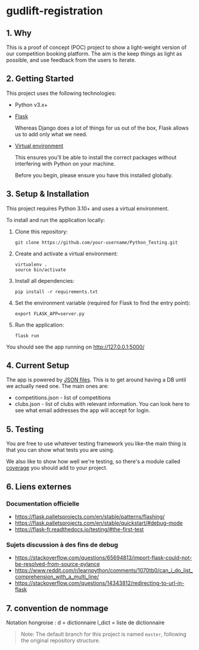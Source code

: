 # gudlift-registration

## 1. Why
This is a proof of concept (POC) project to show a light-weight version of our competition booking platform. The aim is the keep things as light as possible, and use feedback from the users to iterate.


## 2. Getting Started

This project uses the following technologies:

* Python v3.x+

* [Flask](https://flask.palletsprojects.com/en/1.1.x/)

    Whereas Django does a lot of things for us out of the box, Flask allows us to add only what we need. 
    

* [Virtual environment](https://virtualenv.pypa.io/en/stable/installation.html)

    This ensures you'll be able to install the correct packages without interfering with Python on your machine.

    Before you begin, please ensure you have this installed globally. 


## 3. Setup & Installation

This project requires Python 3.10+ and uses a virtual environment.

To install and run the application locally:

1. Clone this repository:
   ```
   git clone https://github.com/your-username/Python_Testing.git
   ```

2. Create and activate a virtual environment:
    ```
    virtualenv .
    source bin/activate
    ```

3. Install all dependencies:
    ```
    pip install -r requirements.txt
    ```

4. Set the environment variable (required for Flask to find the entry point):
    ```
    export FLASK_APP=server.py
    ```

5. Run the application:
    ```
    flask run
    ```

You should see the app running on http://127.0.0.1:5000/

## 4. Current Setup

The app is powered by [JSON files](https://www.tutorialspoint.com/json/json_quick_guide.htm). This is to get around having a DB until we actually need one. The main ones are:
    
* competitions.json - list of competitions
* clubs.json - list of clubs with relevant information. You can look here to see what email addresses the app will accept for login.

## 5. Testing

You are free to use whatever testing framework you like-the main thing is that you can show what tests you are using.

We also like to show how well we're testing, so there's a module called 
[coverage](https://coverage.readthedocs.io/en/coverage-5.1/) you should add to your project.


## 6. Liens externes

### Documentation officielle
- https://flask.palletsprojects.com/en/stable/patterns/flashing/
- https://flask.palletsprojects.com/en/stable/quickstart/#debug-mode
- https://flask-fr.readthedocs.io/testing/#the-first-test

### Sujets discussion à des fins de debug
- https://stackoverflow.com/questions/65694813/import-flask-could-not-be-resolved-from-source-pylance
- https://www.reddit.com/r/learnpython/comments/1070tb0/can_i_do_list_comprehension_with_a_multi_line/
- https://stackoverflow.com/questions/14343812/redirecting-to-url-in-flask


## 7. convention de nommage

Notation hongroise : 
d = dictionnaire
l_dict = liste de dictionnaire


>  Note: The default branch for this project is named `master`, following the original repository structure.


